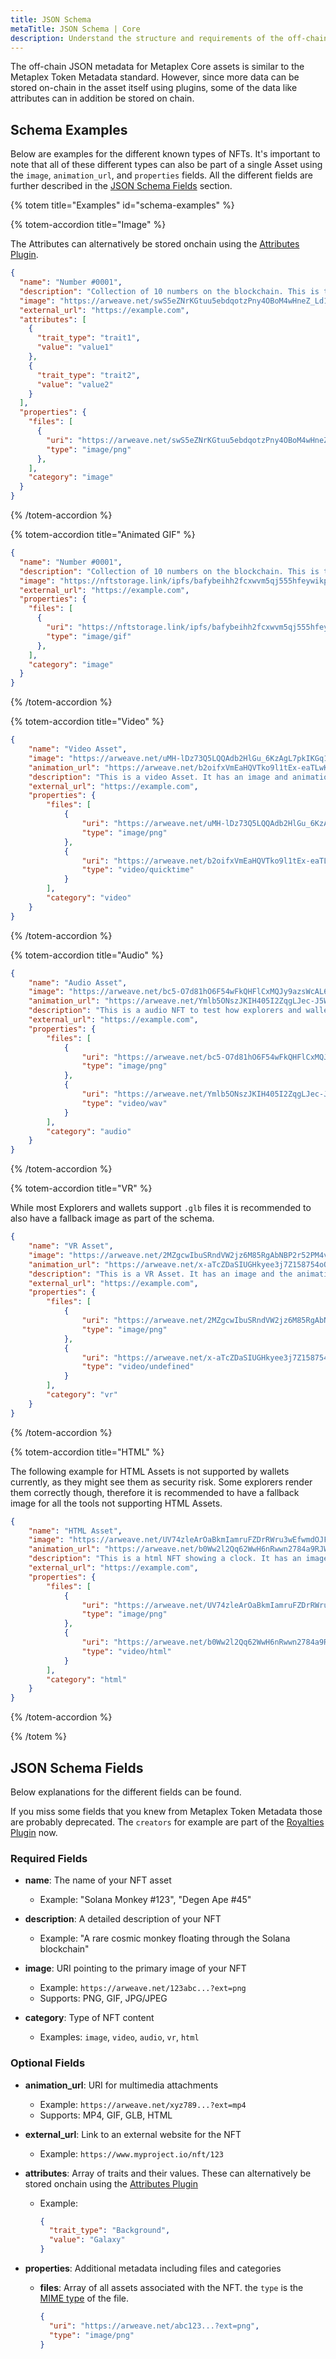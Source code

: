 ```yaml
---
title: JSON Schema
metaTitle: JSON Schema | Core
description: Understand the structure and requirements of the off-chain JSON schema for Metaplex Core assets.
---
```


The off-chain JSON metadata for Metaplex Core assets is similar to the Metaplex Token Metadata standard. However, since more data can be stored on-chain in the asset itself using plugins, some of the data like attributes can in addition be stored on chain.

## Schema Examples

Below are examples for the different known types of NFTs. It's important to note that all of these different types can also be part of a single Asset using the `image`, `animation_url`, and `properties` fields. All the different fields are further described in the [JSON Schema Fields](#json-schema-fields) section.


{% totem title="Examples" id="schema-examples" %}

{% totem-accordion title="Image" %}

The Attributes  can alternatively be stored onchain using the [Attributes Plugin](/core/plugins/attribute).
```json
{
  "name": "Number #0001",
  "description": "Collection of 10 numbers on the blockchain. This is the number 1/10.",
  "image": "https://arweave.net/swS5eZNrKGtuu5ebdqotzPny4OBoM4wHneZ_Ld17ZU8?ext=png",
  "external_url": "https://example.com",
  "attributes": [
    {
      "trait_type": "trait1",
      "value": "value1"
    },
    {
      "trait_type": "trait2",
      "value": "value2"
    }
  ],
  "properties": {
    "files": [
      {
        "uri": "https://arweave.net/swS5eZNrKGtuu5ebdqotzPny4OBoM4wHneZ_Ld17ZU8?ext=png",
        "type": "image/png"
      },
    ],
    "category": "image"
  }
}
```

{% /totem-accordion  %}

{% totem-accordion title="Animated GIF" %}

```json
{
  "name": "Number #0001",
  "description": "Collection of 10 numbers on the blockchain. This is the number 1/10.",
  "image": "https://nftstorage.link/ipfs/bafybeihh2fcxwvm5qj555hfeywikptip5olyizdbkwkoxspt63332x2tpe/5307.gif?ext=gif",
  "external_url": "https://example.com",
  "properties": {
    "files": [
      {
        "uri": "https://nftstorage.link/ipfs/bafybeihh2fcxwvm5qj555hfeywikptip5olyizdbkwkoxspt63332x2tpe/5307.gif?ext=gif",
        "type": "image/gif"
      },
    ],
    "category": "image"
  }
}
```

{% /totem-accordion  %}

{% totem-accordion title="Video" %}

```json
{
    "name": "Video Asset",
    "image": "https://arweave.net/uMH-lDz73Q5LQQAdb2HlGu_6KzAgL7pkIKGq1tjqmJc",
    "animation_url": "https://arweave.net/b2oifxVmEaHQVTko9l1tEx-eaTLwKErBn-GRRDy2qvM",
    "description": "This is a video Asset. It has an image and animation URL with it's category set to 'video'.",
    "external_url": "https://example.com",
    "properties": {
        "files": [
            {
                "uri": "https://arweave.net/uMH-lDz73Q5LQQAdb2HlGu_6KzAgL7pkIKGq1tjqmJc",
                "type": "image/png"
            },
            {
                "uri": "https://arweave.net/b2oifxVmEaHQVTko9l1tEx-eaTLwKErBn-GRRDy2qvM",
                "type": "video/quicktime"
            }
        ],
        "category": "video"
    }
}
```

{% /totem-accordion  %}

{% totem-accordion title="Audio" %}

```json
{
    "name": "Audio Asset",
    "image": "https://arweave.net/bc5-O7d81hO6F54wFkQHFlCxMQJy9azsWcAL63uYZpg?ext=png",
    "animation_url": "https://arweave.net/Ymlb5ONszJKIH405I2ZqgLJec-J5Wf1UjJs4K8LPz5M?ext=wav",
    "description": "This is a audio NFT to test how explorers and wallets handle this NFT type. It has an image and the animation url is linked to an MP3. The metadata category is set to audio.",
    "external_url": "https://example.com",
    "properties": {
        "files": [
            {
                "uri": "https://arweave.net/bc5-O7d81hO6F54wFkQHFlCxMQJy9azsWcAL63uYZpg?ext=png",
                "type": "image/png"
            },
            {
                "uri": "https://arweave.net/Ymlb5ONszJKIH405I2ZqgLJec-J5Wf1UjJs4K8LPz5M?ext=wav",
                "type": "video/wav"
            }
        ],
        "category": "audio"
    }
}
```
{% /totem-accordion  %}

{% totem-accordion title="VR" %}

While most Explorers and wallets support `.glb` files it is recommended to also have a fallback image as part of the schema.

```json
{
    "name": "VR Asset",
    "image": "https://arweave.net/2MZgcwIbuSRndVW2jz6M85RgAbNBP2r52PM4vkaE4vA",
    "animation_url": "https://arweave.net/x-aTcZDaSIUGHkyee3j7Z158754oQijs2bStmbjOi1g",
    "description": "This is a VR Asset. It has an image and the animation url is linked to a glb file. The metadata category is set to vr.",
    "external_url": "https://example.com",
    "properties": {
        "files": [
            {
                "uri": "https://arweave.net/2MZgcwIbuSRndVW2jz6M85RgAbNBP2r52PM4vkaE4vA",
                "type": "image/png"
            },
            {
                "uri": "https://arweave.net/x-aTcZDaSIUGHkyee3j7Z158754oQijs2bStmbjOi1g",
                "type": "video/undefined"
            }
        ],
        "category": "vr"
    }
}
```

{% /totem-accordion  %}

{% totem-accordion title="HTML" %}

The following example for HTML Assets is not supported by wallets currently, as they might see them as security risk. Some explorers render them correctly though, therefore it is recommended to have a fallback image for all the tools not supporting HTML Assets.

```json
{
    "name": "HTML Asset",
    "image": "https://arweave.net/UV74zleArOaBkmIamruFZDrRWru3wEfwmdOJFgOSKIE",
    "animation_url": "https://arweave.net/b0Ww2l2Qq62WwH6nRwwn2784a9RJWLBi21HVLELvpVQ",
    "description": "This is a html NFT showing a clock. It has an image and the animation url is linked to a html file.",
    "external_url": "https://example.com",
    "properties": {
        "files": [
            {
                "uri": "https://arweave.net/UV74zleArOaBkmIamruFZDrRWru3wEfwmdOJFgOSKIE",
                "type": "image/png"
            },
            {
                "uri": "https://arweave.net/b0Ww2l2Qq62WwH6nRwwn2784a9RJWLBi21HVLELvpVQ",
                "type": "video/html"
            }
        ],
        "category": "html"
    }
}
```

{% /totem-accordion  %}

{% /totem %}

## JSON Schema Fields

Below explanations for the different fields can be found.

If you miss some fields that you knew from Metaplex Token Metadata those are probably deprecated. The `creators` for example are part of the [Royalties Plugin](/core/plugins/royalties) now.

### Required Fields

- **name**: The name of your NFT asset
  - Example: "Solana Monkey #123", "Degen Ape #45"
  
- **description**: A detailed description of your NFT
  - Example: "A rare cosmic monkey floating through the Solana blockchain"

- **image**: URI pointing to the primary image of your NFT
  - Example: `https://arweave.net/123abc...?ext=png`
  - Supports: PNG, GIF, JPG/JPEG

- **category**: Type of NFT content
    - Examples: `image`, `video`, `audio`, `vr`, `html`

### Optional Fields
  
- **animation_url**: URI for multimedia attachments
  - Example: `https://arweave.net/xyz789...?ext=mp4`
  - Supports: MP4, GIF, GLB, HTML

- **external_url**: Link to an external website for the NFT
  - Example: `https://www.myproject.io/nft/123`

- **attributes**: Array of traits and their values. These can alternatively be stored onchain using the [Attributes Plugin](/core/plugins/attribute)
  - Example:
    ```json
    {
      "trait_type": "Background",
      "value": "Galaxy"
    }
    ```

- **properties**: Additional metadata including files and categories
  - **files**: Array of all assets associated with the NFT. the `type` is the [MIME type](https://developer.mozilla.org/en-US/docs/Web/HTTP/MIME_types) of the file.
    ```json
    {
      "uri": "https://arweave.net/abc123...?ext=png",
      "type": "image/png"
    }
    ```